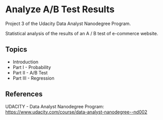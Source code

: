 # Analyze A/B Test Results
Project 3 of the Udacity Data Analyst Nanodegree Program. 

Statistical analysis of the results of an A / B test of e-commerce website.


## Topics
- Introduction
- Part I - Probability
- Part II - A/B Test
- Part III - Regression


## References
UDACITY - Data Analyst Nanodegree Program: https://www.udacity.com/course/data-analyst-nanodegree--nd002
